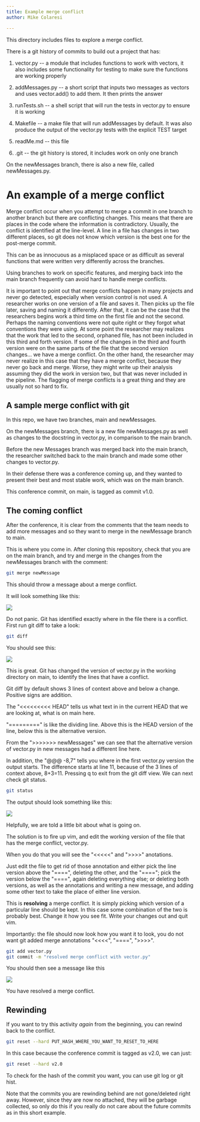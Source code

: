 ```yaml
---
title: Example merge conflict
author: Mike Colaresi

---
```


This directory includes files to explore a merge conflict.

There is a git history of commits to build out a project that has:

1. vector.py -- a module that includes functions to work with vectors, it also includes some functionality for testing to make sure the functions are working properly

2. addMessages.py -- a short script that inputs two messages as vectors and uses vector.add() to add them. It then prints the answer

3. runTests.sh -- a shell script that will run the tests in vector.py to ensure it is working

4. Makefile -- a make file that will run addMessages by default. It was also produce the output of the vector.py tests with the explicit TEST target

5. readMe.md -- this file

6. .git -- the git history is stored, it includes work on only one branch


On the newMessages branch, there is also a new file, called newMessages.py.

# An example of a merge conflict

Merge conflict occur when you attempt to merge a commit in one branch to another branch but there are conflicting changes.
 This means that there are places in the code where the information is contradictory. 
Usually, the conflict is identified at the line-level.
A line in a file has changes in two different places, so git does not know which version is the best one for the post-merge commit.

This can be as innocuous as a misplaced space or as difficult as several functions that were written very differently across the branches.

Using branches to work on specific features, and merging back into the main branch frequently can avoid hard to handle merge conflicts.

It is important to point out that merge conflicts happen in many projects and never go detected, especially when version control is not used.
A researcher works on one version of a file and saves it.
Then picks up the file later, saving and naming it differently. 
After that, it can be the case that the researchers begins work a third time on the first file and not the second.
Perhaps the naming conventions were not quite right or they forgot what conventions they were using. 
At some point the researcher may realizes that the work that led to the second, orphaned file, has not been included in this third and forth version.
If some of the changes in the third and fourth version were on the same parts of the file that the second version changes... we have a merge conflict.
On the other hand, the researcher may never realize in this case that they have a merge conflict, because they never go back and merge. 
Worse, they might write up their analysis assuming they did the work in version two, but that was never included in the pipeline.
The flagging of merge conflicts is a great thing and they are usually not so hard to fix.

## A sample merge conflict with git

In this repo, we have two branches, main and newMessages.

On the newMessages branch, there is a new file newMessages.py as well as changes to the docstring in vector.py, in comparison to the main branch.

Before the new Messages branch was merged back into the main branch, the researcher switched back to the main branch and made some other changes to vector.py.

In their defense there was a conference coming up, and they wanted to present their best  and most stable work, which was on the main branch. 

This conference commit, on main, is tagged as commit v1.0.

## The coming conflict

After the conference, it is clear from the comments that the team needs to add more messages and so they want to merge in the newMessage branch to main.

This is where you come in. After cloning this repository, check that you are on the main branch, and try and merge in the changes from the newMessages branch with the comment:

```zsh
git merge newMessage

```

This should throw a message about a merge conflict. 

It will look something like this:

![](images/mergeConflictPic1.png)

Do not panic. Git has identified exactly where in the file there is a conflict. First run git diff to take a look:

```zsh
git diff

```

You should see this:

![](images/mergeConflictPic2.png)

This is great. Git has changed the version of vector.py in the working directory on main, to identify the lines that have a conflict. 

Git diff by default shows 3 lines of context above and below a change. Positive signs are addition. 

The "<<<<<<<<< HEAD" tells us what text in in the current HEAD that we are looking at, what is on main here. 

"=========" is like the dividing line. Above this is the HEAD version of the line, below this is the alternative version. 

From the ">>>>>>> newMessages" we can see that the alternative version of vector.py in new messages had a different line here.

In addition, the "@@@ -8,7" tells you where in the first vector.py version the output starts. The difference starts at line 11, because of the 3 lines of context above, 8+3=11. 
Pressing q to exit from the git diff view. We can next check git status. 

```zsh
git status

```

The output should look something like this:

![](images/mergeConflictPic3.png)

Helpfully, we are told a little bit about what is going on.

The solution is to fire up vim, and edit the working version of the file that has the merge conflict, vector.py. 

When you do that you will see the "<<<<<" and ">>>>" anotations. 

Just edit the file to get rid of those annotation and either pick the line version above the "====", deleting the other, and the "===="; pick the version below the "====", again deleting everything else; or deleting both versions, as well as the annotations and writing a new message, and adding some other text to take the place of either line version.

This is **resolving** a merge conflict. It is simply picking which version of a particular line should be kept. In this case some combination of the two is probably best. Change it how you see fit. Write your changes out and quit vim.

Importantly: the file should now look how you want it to look, you do not want git added merge annotations "<<<<", "====", ">>>>". 

```zsh
git add vector.py
git commit -m "resolved merge conflict with vector.py"

```

You should then see a message like this

![](images/mergeConflictPic4.png)

You have resolved a merge conflict.

## Rewinding

If you want to try this activity *again* from the beginning, you can rewind back to the conflict. 

```zsh
git reset --hard PUT_HASH_WHERE_YOU_WANT_TO_RESET_TO_HERE

```

In this case because the conference commit is tagged as v2.0, we can just:

```zsh
git reset --hard v2.0 

```

To check for the hash of the commit you want, you can use git log or git hist.

Note that the commits you are rewinding behind are not gone/deleted right away.
However, since they are now no attached, they will be garbage collected, so only do this if you really do not care about the future commits as in this short example.



